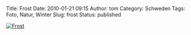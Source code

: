 Title: Frost
Date: 2010-01-21 09:15
Author: tom
Category: Schweden
Tags: Foto, Natur, Winter
Slug: frost
Status: published

[![Frost](/pic/frostorsahus_s.jpg "Frost")](/pic/frostorsahus_l.jpg)

